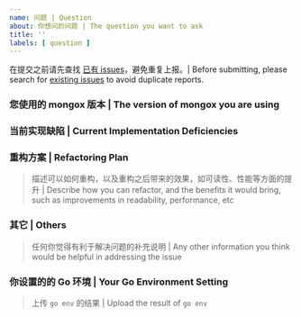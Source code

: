 ```yaml
---
name: 问题 | Question
about: 你想问的问题 | The question you want to ask
title: ''
labels: [ question ]
---
```


在提交之前请先查找 [已有 issues](https://github.com/chenmingyong0423/go-mongox/issues)，避免重复上报。| Before submitting, please search for [existing issues](https://github.com/chenmingyong0423/go-mongox/issues) to avoid duplicate reports.

### 您使用的 mongox 版本 | The version of mongox you are using

### 当前实现缺陷 | Current Implementation Deficiencies

### 重构方案 | Refactoring Plan
> 描述可以如何重构，以及重构之后带来的效果，如可读性、性能等方面的提升 | Describe how you can refactor, and the benefits it would bring, such as improvements in readability, performance, etc

### 其它 | Others
> 任何你觉得有利于解决问题的补充说明 | Any other information you think would be helpful in addressing the issue

### 你设置的的 Go 环境 | Your Go Environment Setting
> 上传 `go env` 的结果 | Upload the result of `go env`
